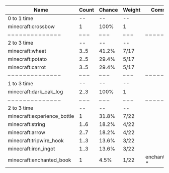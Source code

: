 | Name                        | Count | Chance | Weight | Comment         |
| --------------------------- | ----- | ------ | ------ | --------------- |
| 0 to 1 time                 |    -- |     -- |     -- |                 |
| minecraft:crossbow          |     1 |   100% |      1 |                 |
| – – – – – – – – – – – – – – | – – – | – – –  | – – –  | – – – – – – – – |
| 2 to 3 time                 |    -- |     -- |     -- |                 |
| minecraft:wheat             |  3..5 |  41.2% |   7/17 |                 |
| minecraft:potato            |  2..5 |  29.4% |   5/17 |                 |
| minecraft:carrot            |  3..5 |  29.4% |   5/17 |                 |
| – – – – – – – – – – – – – – | – – – | – – –  | – – –  | – – – – – – – – |
| 1 to 3 time                 |    -- |     -- |     -- |                 |
| minecraft:dark_oak_log      |  2..3 |   100% |      1 |                 |
| – – – – – – – – – – – – – – | – – – | – – –  | – – –  | – – – – – – – – |
| 2 to 3 time                 |    -- |     -- |     -- |                 |
| minecraft:experience_bottle |     1 |  31.8% |   7/22 |                 |
| minecraft:string            |  1..6 |  18.2% |   4/22 |                 |
| minecraft:arrow             |  2..7 |  18.2% |   4/22 |                 |
| minecraft:tripwire_hook     |  1..3 |  13.6% |   3/22 |                 |
| minecraft:iron_ingot        |  1..3 |  13.6% |   3/22 |                 |
| minecraft:enchanted_book    |     1 |   4.5% |   1/22 | enchantments: * |